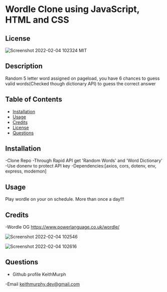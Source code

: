 
#  Wordle Clone using JavaScript, HTML and CSS

 ## License
 ![Screenshot 2022-02-04 102324](https://user-images.githubusercontent.com/85463607/152583058-bb2a61bc-1e8e-44c2-b0cb-006b17c4a51e.png)
  MIT


 ## Description
Random 5 letter word assigned on pageload, you have 6 chances to guess valid words(Checked though dictionary API) to guess the correct answer
 


 ## Table of Contents
 - [Installation](#howToInstall)
 - [Usage](#usage)
 - [Credits](#credits)
 - [License](#license)
 - [Questions](#questions)

 ## Installation
 -Clone Repo
 -Through Rapid API get 'Random Words' and 'Word Dictionary'
 -Use donenv to protect API key
 -Dependencies:[axios, cors, dotenv, env, express, modemon]

 ## Usage
 Play wordle on your on schedule. More than once a day!!!
    
   

 ## Credits
 -Wordle OG https://www.powerlanguage.co.uk/wordle/

![Screenshot 2022-02-04 102546](https://user-images.githubusercontent.com/85463607/152583086-bf537655-4b03-4a02-bf24-f0ca8013f6dc.png)

![Screenshot 2022-02-04 102616](https://user-images.githubusercontent.com/85463607/152583111-bdc6a615-e25e-4b04-b0ad-9d338aeea63f.png)



 ## Questions

 - Github profile
  KeithMurph

  -Email
  keithmurphy.dev@gmail.com
